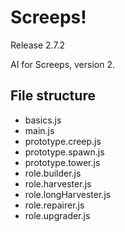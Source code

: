 # Screeps!
Release 2.7.2

AI for Screeps, version 2.

## File structure
- basics.js
- main.js
- prototype.creep.js
- prototype.spawn.js
- prototype.tower.js
- role.builder.js
- role.harvester.js
- role.longHarvester.js
- role.repairer.js
- role.upgrader.js
